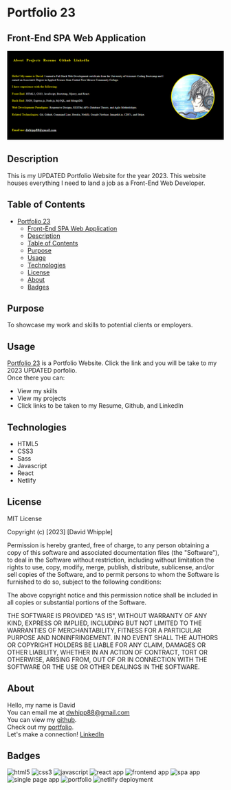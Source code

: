 # Portfolio 23

## Front-End SPA Web Application

![app-screenshot](./src/assets/app-screenshot/app-readme--image.png)

## Description

This is my UPDATED Portfolio Website for the year 2023. This website houses everything I need to land a job as a Front-End Web Developer.

## Table of Contents

-   [Portfolio 23](#portfolio-23)
    -   [Front-End SPA Web Application](#front-end-spa-web-application)
    -   [Description](#description)
    -   [Table of Contents](#table-of-contents)
    -   [Purpose](#purpose)
    -   [Usage](#usage)
    -   [Technologies](#technologies)
    -   [License](#license)
    -   [About](#about)
    -   [Badges](#badges)

## Purpose

To showcase my work and skills to potential clients or employers.

## Usage

[Portfolio 23](https://splendid-ganache-f82581.netlify.app/) is a Portfolio Website. Click the link and you will be take to my 2023 UPDATED porfolio.  
Once there you can:

-   View my skills
-   View my projects
-   Click links to be taken to my Resume, Github, and LinkedIn

## Technologies

-   HTML5
-   CSS3
-   Sass
-   Javascript
-   React
-   Netlify

## License

MIT License

Copyright (c) [2023] [David Whipple]

Permission is hereby granted, free of charge, to any person obtaining a copy of this software and associated documentation files (the "Software"), to deal in the Software without restriction, including without limitation the rights to use, copy, modify, merge, publish, distribute, sublicense, and/or sell copies of the Software, and to permit persons to whom the Software is furnished to do so, subject to the following conditions:

The above copyright notice and this permission notice shall be included in all copies or substantial portions of the Software.

THE SOFTWARE IS PROVIDED "AS IS", WITHOUT WARRANTY OF ANY KIND, EXPRESS OR IMPLIED, INCLUDING BUT NOT LIMITED TO THE WARRANTIES OF MERCHANTABILITY, FITNESS FOR A PARTICULAR PURPOSE AND NONINFRINGEMENT. IN NO EVENT SHALL THE AUTHORS OR COPYRIGHT HOLDERS BE LIABLE FOR ANY CLAIM, DAMAGES OR OTHER LIABILITY, WHETHER IN AN ACTION OF CONTRACT, TORT OR OTHERWISE, ARISING FROM, OUT OF OR IN CONNECTION WITH THE SOFTWARE OR THE USE OR OTHER DEALINGS IN THE SOFTWARE.

## About

Hello, my name is David  
You can email me at dwhipp88@gmail.com  
You can view my [github](https://github.com/D-Whipp).  
Check out my [portfolio](https://splendid-ganache-f82581.netlify.app/).  
Let's make a connection! [LinkedIn](https://www.linkedin.com/in/david-w-079841213/)

## Badges

![html5](https://img.shields.io/badge/html5-HyperTextMarkupLanguage-darkblue)
![css3](https://img.shields.io/badge/css3-CascadingStyleSheets-darkblue)
![javascript](https://img.shields.io/badge/language-javascript-darkblue)
![react app](https://img.shields.io/badge/react-app-darkblue)
![frontend app](https://img.shields.io/badge/frontend-application-darkblue)
![spa app](https://img.shields.io/badge/spa-app-darkblue)
![single page app](https://img.shields.io/badge/app-SinglePage-darkblue)
![portfolio](https://img.shields.io/badge/portfolio-website-darkblue)
![netlify deployment](https://img.shields.io/badge/netlify-deployment-darkblue)
